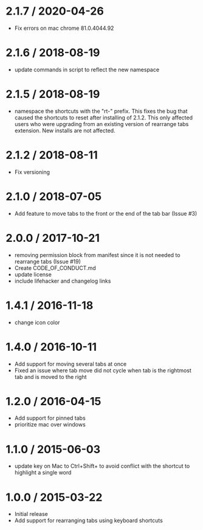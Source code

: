 
2.1.7 / 2020-04-26
==================

  * Fix errors on mac chrome 81.0.4044.92

2.1.6 / 2018-08-19
==================

  * update commands in script to reflect the new namespace

2.1.5 / 2018-08-19
==================

  * namespace the shortcuts with the "rt-" prefix. This fixes the bug that caused the shortcuts to reset after installing of 2.1.2. This only affected users who were upgrading from an existing version of rearrange tabs extension. New installs are not affected.

2.1.2 / 2018-08-11
==================

  * Fix versioning

2.1.0 / 2018-07-05
==================

  * Add feature to move tabs to the front or the end of the tab bar (Issue #3)

2.0.0 / 2017-10-21
==================

  * removing permission block from manifest since it is not needed to rearrange tabs (Issue #19)
  * Create CODE_OF_CONDUCT.md
  * update license
  * include lifehacker and changelog links

1.4.1 / 2016-11-18
==================

  * change icon color

1.4.0 / 2016-10-11
==================

  - Add support for moving several tabs at once
  - Fixed an issue where tab move did not cycle when tab is the rightmost tab and is moved to the right

1.2.0 / 2016-04-15
==================

  * Add support for pinned tabs
  * prioritize mac over windows

1.1.0 / 2015-06-03
==================

  * update key on Mac to Ctrl+Shift+<Arrow> to avoid conflict with the shortcut to highlight a single word

1.0.0 / 2015-03-22
==================

* Initial release
* Add support for rearranging tabs using keyboard shortcuts
